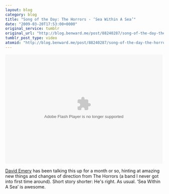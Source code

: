 ```yaml
---
layout: blog
category: blog
title: "Song of the Day: The Horrors - ‘Sea Within A Sea’"
date: "2009-03-20T17:53:00+0000"
original_service: tumblr
original_url: "http://blog.benward.me/post/88240287/song-of-the-day-the-horrors-sea-within-a"
tumblr_post_type: video
atomid: "http://blog.benward.me/post/88240287/song-of-the-day-the-horrors-sea-within-a"
---
```

<object classid="clsid:d27cdb6e-ae6d-11cf-96b8-444553540000" codebase="http://download.macromedia.com/pub/shockwave/cabs/flash/swflash.cab#version=9,0,0,0" width="500" height="347" id="videoplayer.prt1" align="middle"><param name="allowScriptAccess" value="sameDomain" /><param name="allowFullScreen" value="true" /><param name="movie" value="http://www.thehorrors.co.uk/embed/embed_thehorrors.swf?myLoad=http://www.thehorrors.co.uk/video/seawithinasea.flv&amp;myEmbed=thehorrors.co.uk/embed/embed_thehorrors.swf&amp;myImage=http://www.thehorrors.co.uk/embed/horrors.jpg" /><param name="quality" value="high" /><param name="bgcolor" value="#231f20" /><embed src="http://www.thehorrors.co.uk/embed/embed_thehorrors.swf?myLoad=http://www.thehorrors.co.uk/video/seawithinasea.flv&amp;myEmbed=thehorrors.co.uk/embed/embed_thehorrors.swf&amp;myImage=http://www.thehorrors.co.uk/embed/horrors.jpg" quality="high" bgcolor="#231f20" width="500" height="347" name="videoplayer.prt1" align="middle" allowscriptaccess="sameDomain" allowfullscreen="true" type="application/x-shockwave-flash" pluginspage="http://www.macromedia.com/go/getflashplayer"></embed></object>

[David Emery](http://de-online.co.uk) has been talking this up for a month or so, hinting at amazing new things and changes of direction from The Horrors (a band I never got into first time around). Short story shorter: He's right. As usual. ‘Sea Within A Sea’ is awesome.